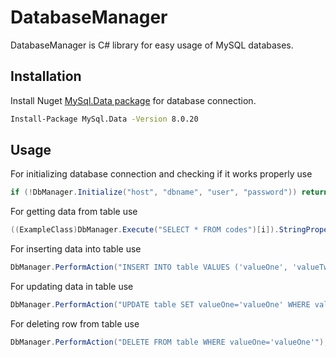 # DatabaseManager

DatabaseManager is C# library for easy usage of MySQL databases.

## Installation

Install Nuget [MySql.Data package](https://www.nuget.org/packages/MySql.Data/) for database connection.

```bash
Install-Package MySql.Data -Version 8.0.20
```

## Usage

For initializing database connection and checking if it works properly use
```csharp
if (!DbManager.Initialize("host", "dbname", "user", "password")) return; //SERVER ERROR
```

For getting data from table use
```csharp
((ExampleClass)DbManager.Execute("SELECT * FROM codes")[i]).StringPropertyName; //GIVES THE ith ITEM's StringPropertyName PROPERTY
```

For inserting data into table use
```csharp
DbManager.PerformAction("INSERT INTO table VALUES ('valueOne', 'valueTwo')"); //INSERTS valueOne AND valueTwo INTO table TABLE
```

For updating data in table use
```csharp
DbManager.PerformAction("UPDATE table SET valueOne='valueOne' WHERE valueTwo='valueTwo'"); //UPDATES valueOne VARIABLE IN table TABLE WHERE valueTwo VARIABLE EQUALS valueTwo
```

For deleting row from table use
```csharp
DbManager.PerformAction("DELETE FROM table WHERE valueOne='valueOne'"); //DELETES ROW FROM table TABLE WHERE valueOne VARIABLE EQUALS valueOne
```

